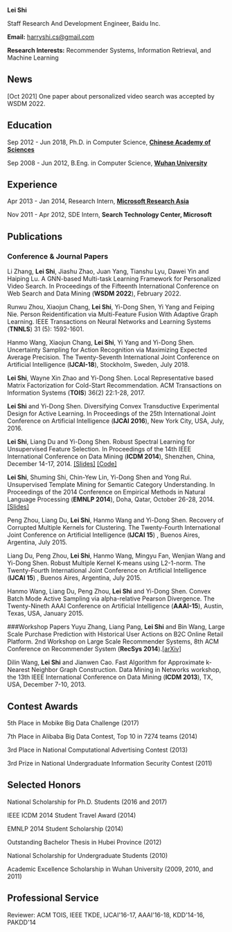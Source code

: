 <!--<body>
<div style="float:right;width:200px">
<img src="leishi_s.jpg">
</div>
</body>-->

**Lei Shi**

Staff Research And Development Engineer, Baidu Inc.

<b>Email:</b> <a href="mailto:harryshi.cs@gmail.com">harryshi.cs@gmail.com</a>

<b>Research Interests:</b> Recommender Systems, Information Retrieval, and Machine Learning

## News
[Oct 2021] One paper about personalized video search was accepted by WSDM 2022.

## Education
Sep 2012 - Jun 2018, Ph.D. in Computer Science, <a href="http://english.cas.cn" rel="nofollow"><b>Chinese Academy of Sciences</b></a>

Sep 2008 - Jun 2012, B.Eng. in Computer Science, <a href="http://en.whu.edu.cn" rel="nofollow"><b>Wuhan University</b></a>

## Experience
Apr 2013 - Jan 2014, Research Intern, <a href="http://research.microsoft.com/en-us/labs/asia/" rel="nofollow"><b>Microsoft Research Asia</b></a>

Nov 2011 - Apr 2012, SDE Intern, <b>Search Technology Center, Microsoft</b>

## Publications
### Conference & Journal Papers
Li Zhang, <b>Lei Shi</b>, Jiashu Zhao, Juan Yang, Tianshu Lyu, Dawei Yin and Haiping Lu. A GNN-based Multi-task Learning Framework for Personalized Video Search. In Proceedings of the Fifteenth International Conference on Web Search and Data Mining (<b>WSDM 2022</b>), February 2022.

Runwu Zhou, Xiaojun Chang, <b>Lei Shi</b>, Yi-Dong Shen, Yi Yang and Feiping Nie. Person Reidentification via Multi-Feature Fusion With Adaptive Graph Learning. IEEE Transactions on Neural Networks and Learning Systems (<b>TNNLS</b>) 31 (5): 1592-1601.

Hanmo Wang, Xiaojun Chang, <b>Lei Shi</b>, Yi Yang and Yi-Dong Shen. Uncertainty Sampling for Action Recognition via Maximizing Expected Average Precision. The Twenty-Seventh International Joint Conference on Artificial Intelligence (<b>IJCAI-18</b>), Stockholm, Sweden, July 2018.

<b>Lei Shi</b>, Wayne Xin Zhao and Yi-Dong Shen. Local Representative based Matrix Factorization for Cold-Start Recommendation. ACM Transactions on Information Systems (<b>TOIS</b>) 36(2) 22:1-28, 2017.

<b>Lei Shi</b> and Yi-Dong Shen. Diversifying Convex Transductive Experimental Design for Active Learning. In Proceedings of the 25th International Joint Conference on Artificial Intelligence (<b>IJCAI 2016</b>), New York City, USA, July, 2016.

<b>Lei Shi</b>, Liang Du and Yi-Dong Shen. Robust Spectral Learning for Unsupervised Feature Selection. In Proceedings of the 14th IEEE International Conference on Data Mining (<b>ICDM 2014</b>), Shenzhen, China, December 14-17, 2014. <a href="./pubs/RSFS_talk_ICDM14.pdf"> [Slides]</a> <a href="./codes/RSFS.rar"> [Code]</a>	
										
<b>Lei Shi</b>, Shuming Shi, Chin-Yew Lin, Yi-Dong Shen and Yong Rui. Unsupervised Template Mining for Semantic Category Understanding. In Proceedings of the 2014 Conference on Empirical Methods in Natural Language Processing (<b>EMNLP 2014</b>), Doha, Qatar, October 26-28, 2014.<a href="./pubs/Template_talk_EMNLP14.pdf"> [Slides]</a>
									
Peng Zhou, Liang Du, <b>Lei Shi</b>, Hanmo Wang and Yi-Dong Shen. Recovery of Corrupted Multiple Kernels for Clustering. The Twenty-Fourth International Joint Conference on Artificial Intelligence (<b>IJCAI 15</b>) , Buenos Aires, Argentina, July 2015.</li>
									
Liang Du, Peng Zhou, <b>Lei Shi</b>, Hanmo Wang, Mingyu Fan, Wenjian Wang and Yi-Dong Shen. Robust Multiple Kernel K-means using L2-1-norm. The Twenty-Fourth International Joint Conference on Artificial Intelligence (<b>IJCAI 15</b>) , Buenos Aires, Argentina, July 2015.
									
Hanmo Wang, Liang Du, Peng Zhou, <b>Lei Shi</b> and Yi-Dong Shen. Convex Batch Mode Active Sampling via alpha-relative Pearson Divergence. The Twenty-Nineth AAAI Conference on Artificial Intelligence (<b>AAAI-15</b>), Austin, Texas, USA, January 2015.
									
###Workshop Papers
Yuyu Zhang, Liang Pang, <b>Lei Shi</b> and Bin Wang, Large Scale Purchase Prediction with Historical User Actions on B2C Online Retail Platform. 2nd Workshop on Large Scale Recommender Systems, 8th ACM Conference on Recommender System (<b>RecSys 2014</b>).<a href="https://arxiv.org/pdf/1408.6515.pdf">[arXiv]</a>
									
Dilin Wang, <b>Lei Shi</b> and Jianwen Cao. Fast Algorithm for Approximate k-Nearest Neighbor Graph Construction. Data Mining in Networks workshop, the 13th IEEE International Conference on Data Mining (<b>ICDM 2013</b>), TX, USA, December 7-10, 2013.

## Contest Awards
5th Place in Mobike Big Data Challenge (2017)

7th Place in Alibaba Big Data Contest, Top 10 in 7274 teams (2014)

3rd Place in National Computational Advertising Contest (2013)

3rd Prize in National Undergraduate Information Security Contest (2011)

## Selected Honors
National Scholarship for Ph.D. Students (2016 and 2017)

IEEE ICDM 2014 Student Travel Award (2014)

EMNLP 2014 Student Scholarship (2014)

Outstanding Bachelor Thesis in Hubei Province (2012)

National Scholarship for Undergraduate Students (2010)

Academic Excellence Scholarship in Wuhan University (2009, 2010, and 2011)

## Professional Service
Reviewer: ACM TOIS, IEEE TKDE, IJCAI'16-17, AAAI'16-18, KDD'14-16, PAKDD'14
